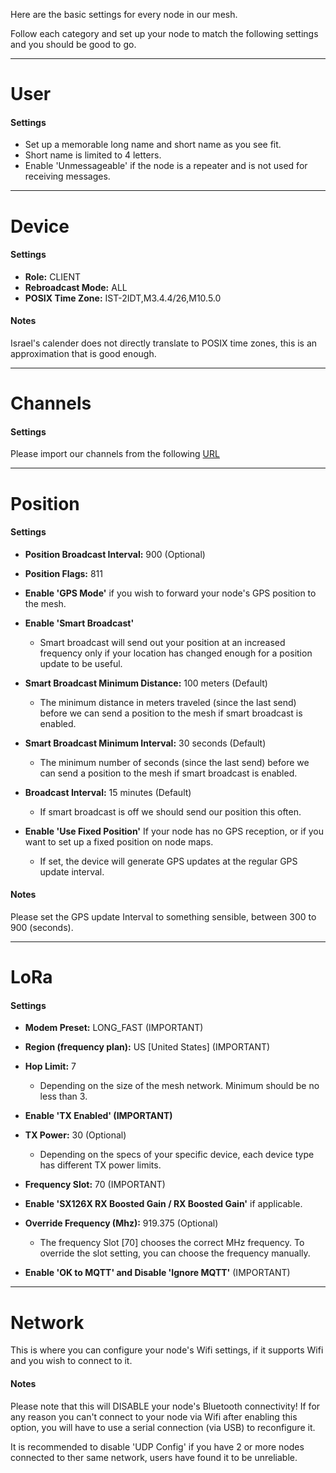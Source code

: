Here are the basic settings for every node in our mesh.

Follow each category and set up your node to match the following settings and you should be good to go.

---

# User

#### Settings

-   Set up a memorable long name and short name as you see fit.
-   Short name is limited to 4 letters.
-   Enable 'Unmessageable' if the node is a repeater and is not used for receiving messages.

---

# Device

#### Settings

-   **Role:** CLIENT
-   **Rebroadcast Mode:** ALL
-   **POSIX Time Zone:** IST-2IDT,M3.4.4/26,M10.5.0

#### Notes

Israel's calender does not directly translate to POSIX time zones, this is an approximation that is good enough.

---

# Channels

#### Settings

Please import our channels from the following [URL](https://meshtastic.org/e/#ChESAQAaCE9wZW5Db21tOgIIEAovEiACk1E64IXQeK9dYh-vfs0tCi2mTmVHgiy1o7uzxk_SARoLZ2VzaGVta2F2ZWQKLhIgLW_QWktJP07Vg6wQplLO6EVF08OZetw_xK2wOXoLmtsaCk1lc2hBbHQtSUwKLxIgkX6TnnQ3LSg2y2_GJcK3tmz4xn8-Yl2IBOD71NpVJIoaC0VtcmdDb21tLUlMEhEIATgBQAdIAVAeWEZoAcgGAQ
)

---

# Position

#### Settings

-   **Position Broadcast Interval:** 900 (Optional)
-   **Position Flags:** 811
-   **Enable 'GPS Mode'** if you wish to forward your node's GPS position to the mesh.
-   **Enable 'Smart Broadcast'**

    -   Smart broadcast will send out your position at an increased frequency only if your location has changed enough for a position update to be useful.

-   **Smart Broadcast Minimum Distance:** 100 meters (Default)

    -   The minimum distance in meters traveled (since the last send) before we can send a position to the mesh if smart broadcast is enabled.

-   **Smart Broadcast Minimum Interval:** 30 seconds (Default)

    -   The minimum number of seconds (since the last send) before we can send a position to the mesh if smart broadcast is enabled.

-   **Broadcast Interval:** 15 minutes (Default)

    -   If smart broadcast is off we should send our position this often.

-   **Enable 'Use Fixed Position'**
    If your node has no GPS reception, or if you want to set up a fixed position on node maps.

    -   If set, the device will generate GPS updates at the regular GPS update interval.

#### Notes

Please set the GPS update Interval to something sensible, between 300 to 900 (seconds).

---

# LoRa

#### Settings

-   **Modem Preset:** LONG_FAST (IMPORTANT)
-   **Region (frequency plan):** US [United States] (IMPORTANT)
-   **Hop Limit:** 7

    -   Depending on the size of the mesh network. Minimum should be no less than 3.

-   **Enable 'TX Enabled' (IMPORTANT)**
-   **TX Power:** 30 (Optional)

    -   Depending on the specs of your specific device, each device type has different TX power limits.

-   **Frequency Slot:** 70 (IMPORTANT)
-   **Enable 'SX126X RX Boosted Gain / RX Boosted Gain'** if applicable.
-   **Override Frequency (Mhz):** 919.375 (Optional)

    -   The frequency Slot [70] chooses the correct MHz frequency.
        To override the slot setting, you can choose the frequency manually.

-   **Enable 'OK to MQTT' and Disable 'Ignore MQTT'** (IMPORTANT)

---

# Network

This is where you can configure your node's Wifi settings, if it supports Wifi and you wish to connect to it.

#### Notes

Please note that this will DISABLE your node's Bluetooth connectivity! If for any reason you can't connect to your node via Wifi after enabling this option, you will have to use a serial connection (via USB) to reconfigure it.

It is recommended to disable 'UDP Config' if you have 2 or more nodes connected to ther same network, users have found it to be unreliable.

